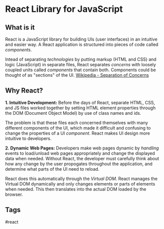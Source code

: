 # React Library for JavaScript 

## What is it
React is a JavaScript library for building UIs (user interfaces) in an intuitive and easier way. A React application is structured into pieces of code called *components*.

Intead of separating *technologies* by putting markup (HTML and CSS) and logic (JavaScript) in separate files, React separates *concerns* with loosely coupled units called *components* that contain both. Components could be thought of as "sections" of the UI. [Wikipedia - Separation of Concerns](https://en.wikipedia.org/wiki/Separation_of_concerns)

## Why React? 
**1. Intuitive Development:** 
Before the days of React, separate HTML, CSS, and JS files worked together by setting HTML element properties through the DOM (Document Object Model) by use of class names and ids.

The problem is that these files each concerned themselves with many different components of the UI, which made it difficult and confusing to change the properties of a UI *component*. React makes UI design more intuitive to developers.

**2. Dynamic Web Pages:**
Developers make web pages dynamic by *handling* events to load/unload web pages appropriately and change the displayed data when needed. Without React, the developer must carefully think about how any change by the user propogates throughout the application, and determine what parts of the UI need to reload.  

React does this automatically through the *Virtual DOM*. React manages the Virtual DOM dynamically and only changes elements or parts of elements when needed. This then translates into the actual DOM loaded by the browser.  

## Tags
#react
